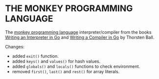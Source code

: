 # THE MONKEY PROGRAMMING LANGUAGE

The [monkey programming language](https://monkeylang.org/) interpreter/compiler from the books [Writing an Interpreter in Go](https://interpreterbook.com/) and [Writing a Compiler in Go](https://compilerbook.com/) by Thorsten Ball.

Changes:
- added `exit()` function.
- added `keys()` and `values()` for hash values.
- added `globals()` and `locals()` functions to check environment.
- removed `first()`, `last()` and `rest()` for array literals.